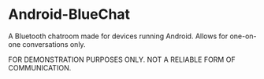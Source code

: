 # Android-BlueChat
A Bluetooth chatroom made for devices running Android. Allows for one-on-one conversations only.

FOR DEMONSTRATION PURPOSES ONLY. NOT A RELIABLE FORM OF COMMUNICATION.
